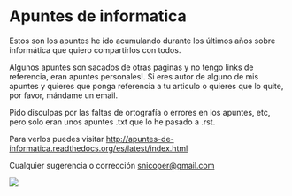 # Apuntes de informatica #

Estos son los apuntes he ido acumulando durante los últimos años sobre informática que quiero
compartirlos con todos.

Algunos apuntes son sacados de otras paginas y no tengo links de referencia, eran apuntes
personales!.
Si eres autor de alguno de mis apuntes y quieres que ponga referencia a tu articulo o
quieres que lo quite, por favor, mándame un email.

Pido disculpas por las faltas de ortografía o errores en los apuntes, etc, pero solo
eran unos apuntes .txt que lo he pasado a .rst.

Para verlos puedes visitar
<a href="http://apuntes-de-informatica.readthedocs.org/es/latest/index.html">
    http://apuntes-de-informatica.readthedocs.org/es/latest/index.html
</a>

Cualquier sugerencia o corrección snicoper@gmail.com

<a href="https://www.paypal.com/cgi-bin/webscr?cmd=_s-xclick&hosted_button_id=D9NL2WD7WEMLS">
    <img src="https://www.paypalobjects.com/es_ES/ES/i/btn/btn_donateCC_LG.gif"></a>
